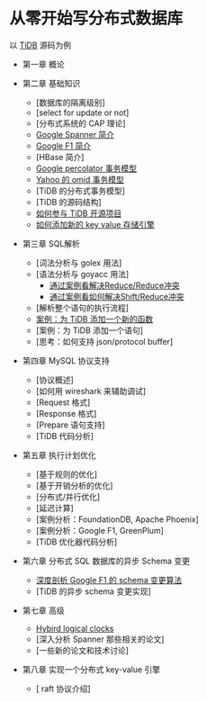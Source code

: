 # 从零开始写分布式数据库
以 [TiDB](https://github.com/pingcap/tidb) 源码为例

*	第一章 概论

*	第二章 基础知识
	*	[数据库的隔离级别]
	*	[select for update or not]
	*	[分布式系统的 CAP 理论]
	*	[Google Spanner 简介](spanner/README.md)
	*	[Google F1 简介](f1/README.md)
	*	[HBase 简介]
	*	[Google percolator 事务模型](percolator/README.md)
	*	[Yahoo 的 omid 事务模型](omid/README.md)
	*	[TiDB 的分布式事务模型]
	*	[TiDB 的源码结构]
	*	[如何参与 TiDB 开源项目](howto/README.md)
	*	[如何添加新的 key value 存储引擎](tidb/storage.md)
	
*	第三章 SQL解析
	*	[词法分析与 golex 用法]
	*	[语法分析与 goyacc 用法]
		*	[通过案例看解决Reduce/Reduce冲突](https://github.com/pingcap/tidb/pull/589/files)
		*	[通过案例看如何解决Shift/Reduce冲突](https://github.com/pingcap/tidb/pull/128/files)
	*	[解析整个语句的执行流程]
	*	[案例：为 TiDB 添加一个新的函数](tidb/builtin.md)
	*	[案例：为 TiDB 添加一个语句]
	*	[思考：如何支持 json/protocol buffer]
	
*	第四章 MySQL 协议支持
	*	[协议概述]
	*	[如何用 wireshark 来辅助调试]
	*	[Request 格式]
	*	[Response 格式]
	*	[Prepare 语句支持]
	*	[TiDB 代码分析]
		 
*	第五章 执行计划优化 	
	* 	[基于规则的优化]
	* 	[基于开销分析的优化]
	*	[分布式/并行优化]
	*	[延迟计算]
	*	[案例分析：FoundationDB, Apache Phoenix]
	*	[案例分析：Google F1, GreenPlum]
	*	[TiDB 优化器代码分析]
	
*	第六章 分布式 SQL 数据库的异步 Schema 变更 	
	* 	[深度剖析 Google F1 的 schema 变更算法](f1/schema-change.md)
	*	[TiDB 的异步 schema 变更实现]
		
*	第七章 高级
	*	[Hybird logical clocks](hlc/README.md)
	*	[深入分析 Spanner 那些相关的论文]
	*	[一些新的论文和技术讨论]

*	第八章 实现一个分布式 key-value 引擎
	*	[ raft 协议介绍]
